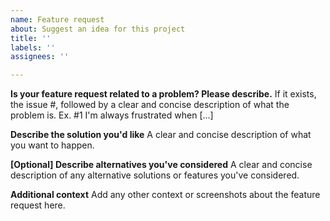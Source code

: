 ```yaml
---
name: Feature request
about: Suggest an idea for this project
title: ''
labels: ''
assignees: ''

---
```


**Is your feature request related to a problem? Please describe.**
If it exists, the issue #, followed by a clear and concise description of what the problem is. Ex.  #1 I'm always frustrated when [...]

**Describe the solution you'd like**
A clear and concise description of what you want to happen.

**[Optional] Describe alternatives you've considered**
A clear and concise description of any alternative solutions or features you've considered.

**Additional context**
Add any other context or screenshots about the feature request here.

